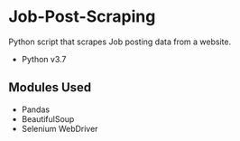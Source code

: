 # Job-Post-Scraping
Python script that scrapes Job posting data from a website.

* Python v3.7

## Modules Used
* Pandas
* BeautifulSoup
* Selenium WebDriver
